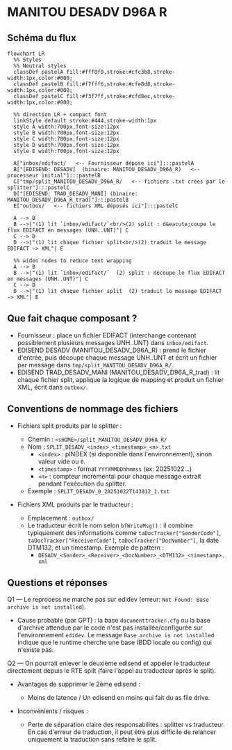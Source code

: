# MANITOU DESADV D96A R 
## Schéma du flux


```mermaid
flowchart LR
  %% Styles
  %% Neutral styles
  classDef pastelA fill:#fff8f0,stroke:#cfc3b8,stroke-width:1px,color:#000;
  classDef pastelB fill:#f7fff6,stroke:#cfe8d8,stroke-width:1px,color:#000;
  classDef pastelC fill:#f3f7ff,stroke:#cfd8ec,stroke-width:1px,color:#000;

  %% direction LR + compact font
  linkStyle default stroke:#444,stroke-width:1px
  style A width:700px,font-size:12px
  style B width:700px,font-size:12px
  style C width:780px,font-size:12px
  style D width:700px,font-size:12px
  style E width:700px,font-size:12px

  A["inbox/edifact/   <-- Fournisseur dépose ici"]:::pastelA
  B["[EDISEND: DESADV]  (binaire: MANITOU_DESADV_D96A_R)   <-- processeur initial"]:::pastelB
  C["tmp/split_MANITOU_DESADV_D96A_R/   <-- fichiers .txt crées par le splitter"]:::pastelC
  D["[EDISEND: TRAD_DESADV_MANI] (binaire: MANITOU_DESADV_D96A_R_trad)"]:::pastelB
  E["outbox/   <-- fichiers XML déposés ici"]:::pastelC

  A --> B
  B -->|"(1) lit `inbox/edifact/`<br/>(2) split : d&eacute;coupe le flux EDIFACT en messages (UNH..UNT)"| C
  C --> D
  D -->|"(1) lit chaque fichier split<br/>(2) traduit le message EDIFACT -> XML"| E

  %% widen nodes to reduce text wrapping
  A --> B
  B -->|"(1) lit `inbox/edifact/`  (2) split : découpe le flux EDIFACT en messages (UNH..UNT)"| C
  C --> D
  D -->|"(1) lit chaque fichier split  (2) traduit le message EDIFACT -> XML"| E
```


## Que fait chaque composant ?

- Fournisseur : place un fichier EDIFACT (interchange contenant possiblement plusieurs messages UNH..UNT) dans `inbox/edifact`.
- EDISEND DESADV (MANITOU_DESADV_D96A_R) : prend le fichier d'entrée, puis découpe chaque message UNH..UNT et écrit un fichier par message dans `tmp/split_MANITOU_DESADV_D96A_R/`.
- EDISEND TRAD_DESADV_MANI (MANITOU_DESADV_D96A_R_trad) : lit chaque fichier split, applique la logique de mapping et produit un fichier XML, écrit dans `outbox/`.

## Conventions de nommage des fichiers

- Fichiers split produits par le splitter :
  - Chemin : `<sHOME>/split_MANITOU_DESADV_D96A_R/`
  - Nom : `SPLIT_DESADV_<index>_<timestamp>_<n>.txt`
    - `<index>` : pINDEX (si disponible dans l'environnement), sinon valeur vide ou `0`.
    - `<timestamp>` : format `YYYYMMDDhhmmss` (ex: 20251022...)
    - `<n>` : compteur incrémental pour chaque message extrait pendant l'exécution du splitter.
  - Exemple : `SPLIT_DESADV_0_20251022T143012_1.txt`

- Fichiers XML produits par le traducteur :
  - Emplacement : `outbox/`
  - Le traducteur écrit le nom selon `bfWriteMsg()` : il combine typiquement des informations comme `taDocTracker["SenderCode"]`, `taDocTracker["ReceiverCode"]`, `taDocTracker["DocNumber"]`, la date DTM132, et un timestamp. Exemple de pattern :
    - `DESADV_<Sender>_<Receiver>_<DocNumber>_<DTM132>_<timestamp>.xml`



## Questions et réponses

Q1 — Le reprocess ne marche pas sur edidev (erreur: `Not Found: Base archive is not installed`).

- Cause probable (par GPT) : la base `documenttracker.cfg` ou la base d'archive attendue par le code n'est pas installée/configurée sur l'environnement `edidev`. Le message `Base archive is not installed` indique que le runtime cherche une base (BDD locale ou config) qui n'existe pas.


Q2 — On pourrait enlever le deuxième edisend et appeler le traducteur directement depuis le RTE split (faire l'appel au traducteur après le split).

- Avantages de supprimer le 2ème edisend :
  - Moins de latence / Un edisend en moins qui fait du as file drive.

- Inconvénients / risques :
  - Perte de séparation claire des responsabilités : splitter vs traducteur. En cas d'erreur de traduction, il peut être plus difficile de relancer uniquement la traduction sans refaire le split.
